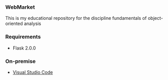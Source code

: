 ### WebMarket
This is my educational repository for the discipline fundamentals of object-oriented analysis

### Requirements
- Flask 2.0.0

### On-premise
- [Visual Studio Code](https://code.visualstudio.com/)
